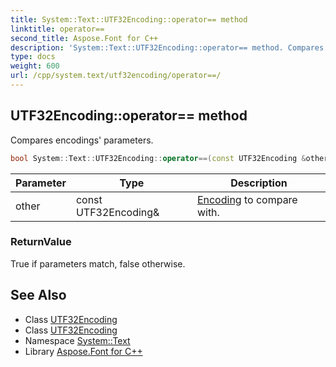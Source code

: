 ```yaml
---
title: System::Text::UTF32Encoding::operator== method
linktitle: operator==
second_title: Aspose.Font for C++
description: 'System::Text::UTF32Encoding::operator== method. Compares encodings'' parameters in C++.'
type: docs
weight: 600
url: /cpp/system.text/utf32encoding/operator==/
---
```

## UTF32Encoding::operator== method


Compares encodings' parameters.

```cpp
bool System::Text::UTF32Encoding::operator==(const UTF32Encoding &other) const
```


| Parameter | Type | Description |
| --- | --- | --- |
| other | const UTF32Encoding\& | [Encoding](../../encoding/) to compare with. |

### ReturnValue

True if parameters match, false otherwise.

## See Also

* Class [UTF32Encoding](../)
* Class [UTF32Encoding](../)
* Namespace [System::Text](../../)
* Library [Aspose.Font for C++](../../../)
